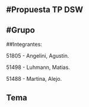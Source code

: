 #Propuesta TP DSW
-
#Grupo
-
##Integrantes:

51805 - Angelini, Agustin. 

51498 - Luhmann, Matias.

51488 - Martina, Alejo.

Tema
-
